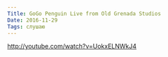 ```yaml
---
Title: GoGo Penguin Live from Old Grenada Studios
Date: 2016-11-29
Tags: слушаю
---
```


http://youtube.com/watch?v=UokxELNWkJ4
